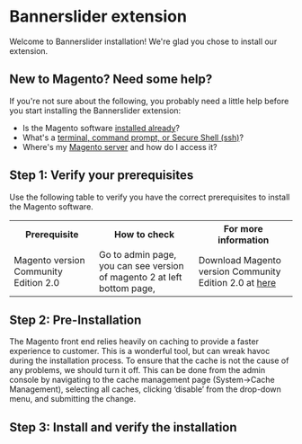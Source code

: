 # Bannerslider extension

Welcome to Bannerslider installation! We're glad you chose to install our extension.

<h2>New to Magento? Need some help?</h2>
If you're not sure about the following, you probably need a little help before you start installing the Bannerslider extension:

*	Is the Magento software <a href="http://devdocs.magento.com/guides/v2.0/install-gde/basics/basics_magento-installed.html">installed already</a>?
*	What's a <a href="http://devdocs.magento.com/guides/v2.0/install-gde/basics/basics_login.html">terminal, command prompt, or Secure Shell (ssh)</a>?
*	Where's my <a href="http://devdocs.magento.com/guides/v2.0/install-gde/basics/basics_login.html">Magento server</a> and how do I access it?

<h2></h2>
<h2>Step 1: Verify your prerequisites</h2>

Use the following table to verify you have the correct prerequisites to install the Magento software.

<table>
	<tbody>
		<tr>
			<th>Prerequisite</th>
			<th>How to check</th>
			<th>For more information</th>
		</tr>
		<tr>
			<td>Magento version Community Edition 2.0</td>
			<td>Go to admin page, you can see version of magento 2 at left bottom page, </td>
			<td>Download Magento version Community Edition 2.0 at <a href="https://www.magentocommerce.com/download">here</a></td>
		</tr>
</tbody>
</table>

<h2>Step 2: Pre-Installation</h2>
The Magento front end relies heavily on caching to provide a faster experience to customer. This is a wonderful tool, but can wreak havoc during the installation process. To ensure that the cache is not the cause of any problems, we should turn it off. This can be done from the admin console by navigating to the cache management page (System->Cache Management), selecting all caches, clicking ‘disable’ from the drop-down menu, and submitting the change.

<h2>Step 3: Install and verify the installation</h2>

